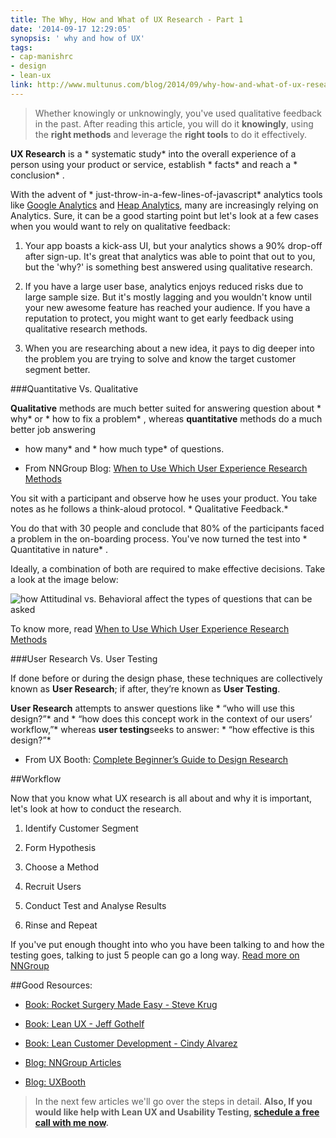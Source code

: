 ```yaml
---
title: The Why, How and What of UX Research - Part 1
date: '2014-09-17 12:29:05'
synopsis: ' why and how of UX'
tags:
- cap-manishrc
- design
- lean-ux
link: http://www.multunus.com/blog/2014/09/why-how-and-what-of-ux-research-part-1/
---
```


> Whether knowingly or unknowingly, you've used qualitative feedback in the past. After reading this article, you will do it **knowingly**, using the **right methods** and leverage the **right tools** to do it effectively.



**UX Research** is a * systematic study*  into the overall experience of a person using your product or service, establish * facts*  and reach a * conclusion* .

With the advent of * just-throw-in-a-few-lines-of-javascript*  analytics tools like [Google Analytics](http://analytics.google.com) and [Heap Analytics](https://heapanalytics.com), many are increasingly relying on Analytics. Sure, it can be a good starting point but let's look at a few cases when you would want to rely on qualitative feedback:


1. Your app boasts a kick-ass UI, but your analytics shows a 90% drop-off after sign-up. It's great that analytics was able to point that out to you, but the 'why?' is something best answered using qualitative research.

    
2. If you have a large user base, analytics enjoys reduced risks due to large sample size. But it's mostly lagging and you wouldn't know until your new awesome feature has reached your audience. If you have a reputation to protect, you might want to get early feedback using qualitative research methods.

    
3. When you are researching about a new idea, it pays to dig deeper into the problem you are trying to solve and know the target customer segment better.


###Quantitative Vs. Qualitative



**Qualitative** methods are much better suited for answering question about * why*  or * how to fix a problem* , whereas **quantitative** methods do a much better job answering 
* how many*  and * how much type*  of questions.


- From NNGroup Blog: 
[When to Use Which User Experience Research Methods](http://www.nngroup.com/articles/which-ux-research-methods/)

You sit with a participant and observe how he uses your product. You take notes as he follows a think-aloud protocol. * Qualitative Feedback.* 

You do that with 30 people and conclude that 80% of the participants faced a problem in the on-boarding process. You've now turned the test into * Quantitative in nature* .

Ideally, a combination of both are required to make effective decisions. Take a look at the image below:

![how Attitudinal vs. Behavioral affect the types of questions that can be asked](http://media.nngroup.com/media/editor/alertbox/user-research-methods-2dandqs.png)

To know more, read [When to Use Which User Experience Research Methods](http://www.nngroup.com/articles/which-ux-research-methods/)


###User Research Vs. User Testing


If done before or during the design phase, these techniques are collectively known as **User Research**; if after, they’re known as **User Testing**.


**User Research** attempts to answer questions like * “who will use this design?”*  and * “how does this concept work in the context of our users’ workflow,”*  whereas **user testing**seeks to answer: * “how effective is this design?”* 


- From UX Booth: [Complete Beginner’s Guide to Design Research](http://www.uxbooth.com/articles/complete-beginners-guide-to-design-research/)


##Workflow


Now that you know what UX research is all about and why it is important, let's look at how to conduct the research.


1. Identify Customer Segment

    
2. Form Hypothesis

    
3. Choose a Method


4. Recruit Users

    
5. Conduct Test and Analyse Results

    
6. Rinse and Repeat

If you've put enough thought into who you have been talking to and how the testing goes, talking to just 5 people can go a long way. [Read more on NNGroup](http://www.nngroup.com/articles/why-you-only-need-to-test-with-5-users/)


##Good Resources:



*  [Book: Rocket Surgery Made Easy - Steve Krug](http://www.amazon.in/Rocket-Surgery-Made-Easy-Do-It-Yourself/dp/0321657292)

    
*  [Book: Lean UX - Jeff Gothelf](http://www.amazon.com/Lean-UX-Applying-Principles-Experience/dp/1449311652)

    
*  [Book: Lean Customer Development - Cindy Alvarez](http://shop.oreilly.com/product/0636920028253.do)

    
*  [Blog: NNGroup Articles](http://www.nngroup.com/articles/)

    
*  [Blog: UXBooth](http://www.uxbooth.com/)


> In the next few articles we'll go over the steps in detail. **Also, If you would like help with Lean UX and Usability Testing, [schedule a free call with me now](https://www.sohelpful.me/manishrc).**
